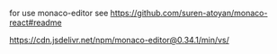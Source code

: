 for use monaco-editor 
see https://github.com/suren-atoyan/monaco-react#readme

https://cdn.jsdelivr.net/npm/monaco-editor@0.34.1/min/vs/

